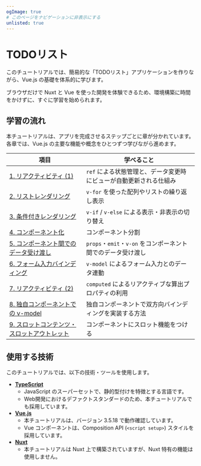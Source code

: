 ```yaml
---
ogImage: true
# このページをナビゲーションに非表示にする
unlisted: true
---
```


# TODOリスト

このチュートリアルでは、簡易的な「TODOリスト」アプリケーションを作りながら、Vue.js の基礎を体系的に学びます。

ブラウザだけで Nuxt と Vue を使った開発を体験できるため、環境構築に時間をかけずに、すぐに学習を始められます。

## 学習の流れ

本チュートリアルは、アプリを完成させるステップごとに章が分かれています。
各章では、Vue.js の主要な機能や概念をひとつずつ学びながら進めます。

| 項目                                                                              | 学べること                                                         |
| --------------------------------------------------------------------------------- | ------------------------------------------------------------------ |
| [1. リアクティビティ (1)](/workspace/todo-list/reactivity-1/)                     | `ref` による状態管理と、データ変更時にビューが自動更新される仕組み |
| [2. リストレンダリング](/workspace/todo-list/list-rendering/)                     | `v-for` を使った配列やリストの繰り返し表示                         |
| [3. 条件付きレンダリング](/workspace/todo-list/conditional/)                      | `v-if` / `v-else` による表示・非表示の切り替え                     |
| [4. コンポーネント化](/workspace/todo-list/componentization-1/)                   | コンポーネント分割                                                 |
| [5. コンポーネント間でのデータ受け渡し](/workspace/todo-list/componentization-2/) | `props`・`emit`・`v-on` をコンポーネント間でのデータ受け渡し       |
| [6. フォーム入力バインディング](/workspace/todo-list/v-model/)                    | `v-model` によるフォーム入力とのデータ連動        |
| [7. リアクティビティ (2)](/workspace/todo-list/reactivity-2/)                     | `computed` によるリアクティブな算出プロパティの利用                |
| [8. 独自コンポーネントでの v-model](/workspace/todo-list/componentization-2/)     | 独自コンポーネントで双方向バインディングを実装する方法             |
| [9. スロットコンテンツ・スロットアウトレット](/workspace/todo-list/v-slot/)       | コンポーネントにスロット機能をつける                               |

## 使用する技術

このチュートリアルでは、以下の技術・ツールを使用します。

- [**TypeScript**](https://www.typescriptlang.org/)
  - JavaScript のスーパーセットで、静的型付けを特徴とする言語です。
  - Web開発におけるデファクトスタンダードのため、本チュートリアルでも採用しています。
- [**Vue.js**](https://ja.vuejs.org/)
  - 本チュートリアルは、バージョン 3.5.18 で動作確認しています。
  - Vue コンポーネントは、Composition API (`<script setup>`) スタイルを採用しています。
- [**Nuxt**](https://nuxt.com/)
  - 本チュートリアルは Nuxt 上で構築されていますが、Nuxt 特有の機能は使用しません。
